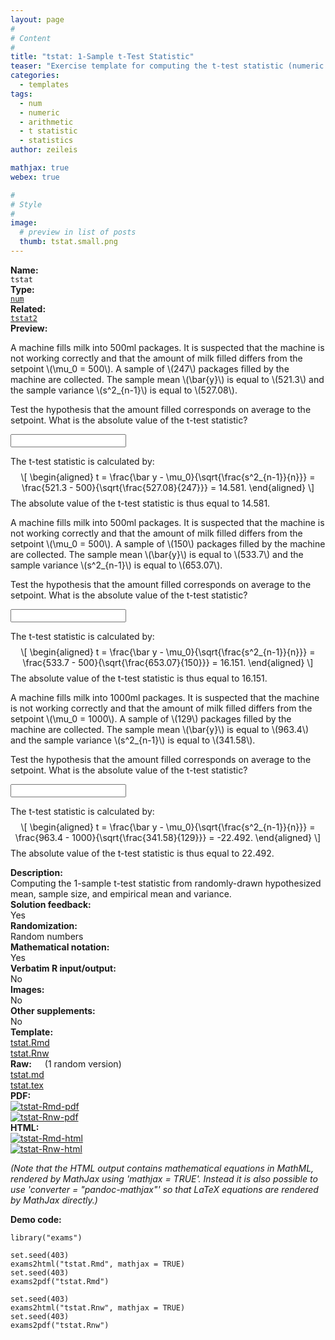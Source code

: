 ```yaml
---
layout: page
#
# Content
#
title: "tstat: 1-Sample t-Test Statistic"
teaser: "Exercise template for computing the t-test statistic (numeric answer) from given hypothesized mean and empirical mean and variance."
categories:
  - templates
tags:
  - num
  - numeric
  - arithmetic
  - t statistic
  - statistics
author: zeileis

mathjax: true
webex: true

#
# Style
#
image:
  # preview in list of posts
  thumb: tstat.small.png
---
```


<div class='row t1 b1'>
  <div class='medium-4 columns'><b>Name:</b></div>
  <div class='medium-8 columns'><code class="highlighter-rouge">tstat</code></div>
</div>
<div class='row t1 b1'>
  <div class='medium-4 columns'><b>Type:</b></div>
  <div class='medium-8 columns'><a href="{{ site.url }}/tag/num/"><code class="highlighter-rouge">num</code></a></div>
</div>
<div class='row t1 b1'>   <div class='medium-4 columns'><b>Related:</b></div>   <div class='medium-8 columns'><a href="{{ site.url }}/templates/tstat2/"><code class="highlighter-rouge">tstat2</code></a></div> </div>

<div class='row t20 b1'>
  <div class='medium-4 columns'><b>Preview:</b></div>
  <div class='medium-8 columns'><div class="webex-group">
<div class="webex-question">
<div class="webex-check webex-box">
<p>A machine fills milk into 500ml packages. It is suspected that the machine is not working correctly and that the amount of milk filled differs from the setpoint <span class="math inline">\(\mu_0 = 500\)</span>. A sample of <span class="math inline">\(247\)</span> packages filled by the machine are collected. The sample mean <span class="math inline">\(\bar{y}\)</span> is equal to <span class="math inline">\(521.3\)</span> and the sample variance <span class="math inline">\(s^2_{n-1}\)</span> is equal to <span class="math inline">\(527.08\)</span>.</p>
<p>Test the hypothesis that the amount filled corresponds on average to the setpoint. What is the absolute value of the t-test statistic?</p>
<p><input class='webex-solveme nospaces' id='webex-547ec3ae7f9c0d146a218ef8f4d53827' data-tol='0.01' size='20' data-answer='bhYGUU0GWVQVOw=='/></p>
</div>
<div class="webex-solution">
<p>The t-test statistic is calculated by: <span class="math display">\[
\begin{aligned}
  t = \frac{\bar y - \mu_0}{\sqrt{\frac{s^2_{n-1}}{n}}}
    = \frac{521.3 - 500}{\sqrt{\frac{527.08}{247}}}
    = 14.581.
\end{aligned}
\]</span> The absolute value of the t-test statistic is thus equal to 14.581.</p>
</div>
</div>
<div class="webex-question">
<div class="webex-check webex-box">
<p>A machine fills milk into 500ml packages. It is suspected that the machine is not working correctly and that the amount of milk filled differs from the setpoint <span class="math inline">\(\mu_0 = 500\)</span>. A sample of <span class="math inline">\(150\)</span> packages filled by the machine are collected. The sample mean <span class="math inline">\(\bar{y}\)</span> is equal to <span class="math inline">\(533.7\)</span> and the sample variance <span class="math inline">\(s^2_{n-1}\)</span> is equal to <span class="math inline">\(653.07\)</span>.</p>
<p>Test the hypothesis that the amount filled corresponds on average to the setpoint. What is the absolute value of the t-test statistic?</p>
<p><input class='webex-solveme nospaces' id='webex-c5ece257fb9a44e60ffba751d29abc90' data-tol='0.01' size='20' data-answer='OBdUVUsDAAZEPw=='/></p>
</div>
<div class="webex-solution">
<p>The t-test statistic is calculated by: <span class="math display">\[
\begin{aligned}
  t = \frac{\bar y - \mu_0}{\sqrt{\frac{s^2_{n-1}}{n}}}
    = \frac{533.7 - 500}{\sqrt{\frac{653.07}{150}}}
    = 16.151.
\end{aligned}
\]</span> The absolute value of the t-test statistic is thus equal to 16.151.</p>
</div>
</div>
<div class="webex-question">
<div class="webex-check webex-box">
<p>A machine fills milk into 1000ml packages. It is suspected that the machine is not working correctly and that the amount of milk filled differs from the setpoint <span class="math inline">\(\mu_0 = 1000\)</span>. A sample of <span class="math inline">\(129\)</span> packages filled by the machine are collected. The sample mean <span class="math inline">\(\bar{y}\)</span> is equal to <span class="math inline">\(963.4\)</span> and the sample variance <span class="math inline">\(s^2_{n-1}\)</span> is equal to <span class="math inline">\(341.58\)</span>.</p>
<p>Test the hypothesis that the amount filled corresponds on average to the setpoint. What is the absolute value of the t-test statistic?</p>
<p><input class='webex-solveme nospaces' id='webex-674f189bfc3732ae89274cb0212cc47e' data-tol='0.01' size='20' data-answer='bRUGVB8MAFBEPg=='/></p>
</div>
<div class="webex-solution">
<p>The t-test statistic is calculated by: <span class="math display">\[
\begin{aligned}
  t = \frac{\bar y - \mu_0}{\sqrt{\frac{s^2_{n-1}}{n}}}
    = \frac{963.4 - 1000}{\sqrt{\frac{341.58}{129}}}
    = -22.492.
\end{aligned}
\]</span> The absolute value of the t-test statistic is thus equal to 22.492.</p>
</div>
</div>
</div></div>
</div>

<div class='row t20 b1'>
  <div class='medium-4 columns'><b>Description:</b></div>
  <div class='medium-8 columns'>Computing the 1-sample t-test statistic from randomly-drawn hypothesized mean, sample size, and empirical mean and variance.</div>
</div>
<div class='row t1 b1'>
  <div class='medium-4 columns'><b>Solution feedback:</b></div>
  <div class='medium-8 columns'>Yes</div>
</div>
<div class='row t1 b1'>
  <div class='medium-4 columns'><b>Randomization:</b></div>
  <div class='medium-8 columns'>Random numbers</div>
</div>
<div class='row t1 b1'>
  <div class='medium-4 columns'><b>Mathematical notation:</b></div>
  <div class='medium-8 columns'>Yes</div>
</div>
<div class='row t1 b1'>
  <div class='medium-4 columns'><b>Verbatim R input/output:</b></div>
  <div class='medium-8 columns'>No</div>
</div>
<div class='row t1 b1'>
  <div class='medium-4 columns'><b>Images:</b></div>
  <div class='medium-8 columns'>No</div>
</div>
<div class='row t1 b1'>
  <div class='medium-4 columns'><b>Other supplements:</b></div>
  <div class='medium-8 columns'>No</div>
</div>

<div class='row t20 b1'>
  <div class='medium-4 columns'><b>Template:</b></div>
  <div class='medium-4 columns'><a href="{{ site.url }}/assets/posts/2017-08-14-tstat//tstat.Rmd">tstat.Rmd</a></div>
  <div class='medium-4 columns'><a href="{{ site.url }}/assets/posts/2017-08-14-tstat//tstat.Rnw">tstat.Rnw</a></div>
</div>
<div class='row t1 b1'>
  <div class='medium-4 columns'><b>Raw:</b> (1 random version)</div>
  <div class='medium-4 columns'><a href="{{ site.url }}/assets/posts/2017-08-14-tstat//tstat.md" >tstat.md</a></div>
  <div class='medium-4 columns'><a href="{{ site.url }}/assets/posts/2017-08-14-tstat//tstat.tex">tstat.tex</a></div>
</div>
<div class='row t1 b1'>
  <div class='medium-4 columns'><b>PDF:</b></div>
  <div class='medium-4 columns'><a href="{{ site.url }}/assets/posts/2017-08-14-tstat//tstat-Rmd.pdf"><img src="{{ site.url }}/assets/posts/2017-08-14-tstat//tstat-Rmd-pdf.png" alt="tstat-Rmd-pdf"/></a></div>
  <div class='medium-4 columns'><a href="{{ site.url }}/assets/posts/2017-08-14-tstat//tstat-Rnw.pdf"><img src="{{ site.url }}/assets/posts/2017-08-14-tstat//tstat-Rnw-pdf.png" alt="tstat-Rnw-pdf"/></a></div>
</div>
<div class='row t1 b20'>
  <div class='medium-4 columns'><b>HTML:</b></div>
  <div class='medium-4 columns'><a href="{{ site.url }}/assets/posts/2017-08-14-tstat//tstat-Rmd.html"><img src="{{ site.url }}/assets/posts/2017-08-14-tstat//tstat-Rmd-html.png" alt="tstat-Rmd-html"/></a></div>
  <div class='medium-4 columns'><a href="{{ site.url }}/assets/posts/2017-08-14-tstat//tstat-Rnw.html"><img src="{{ site.url }}/assets/posts/2017-08-14-tstat//tstat-Rnw-html.png" alt="tstat-Rnw-html"/></a></div>
</div>

_(Note that the HTML output contains mathematical equations in MathML, rendered by MathJax using 'mathjax = TRUE'. Instead it is also possible to use 'converter = "pandoc-mathjax"' so that LaTeX equations are rendered by MathJax directly.)_

**Demo code:**

<pre><code class="prettyprint ">library(&quot;exams&quot;)

set.seed(403)
exams2html(&quot;tstat.Rmd&quot;, mathjax = TRUE)
set.seed(403)
exams2pdf(&quot;tstat.Rmd&quot;)

set.seed(403)
exams2html(&quot;tstat.Rnw&quot;, mathjax = TRUE)
set.seed(403)
exams2pdf(&quot;tstat.Rnw&quot;)</code></pre>
